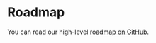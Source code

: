 # Roadmap

You can read our high-level
[roadmap on GitHub](https://github.com/endatabas/endb/blob/main/ROADMAP.md).
